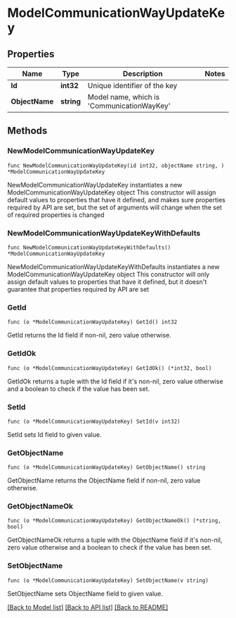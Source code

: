 # ModelCommunicationWayUpdateKey

## Properties

Name | Type | Description | Notes
------------ | ------------- | ------------- | -------------
**Id** | **int32** | Unique identifier of the key | 
**ObjectName** | **string** | Model name, which is &#39;CommunicationWayKey&#39; | 

## Methods

### NewModelCommunicationWayUpdateKey

`func NewModelCommunicationWayUpdateKey(id int32, objectName string, ) *ModelCommunicationWayUpdateKey`

NewModelCommunicationWayUpdateKey instantiates a new ModelCommunicationWayUpdateKey object
This constructor will assign default values to properties that have it defined,
and makes sure properties required by API are set, but the set of arguments
will change when the set of required properties is changed

### NewModelCommunicationWayUpdateKeyWithDefaults

`func NewModelCommunicationWayUpdateKeyWithDefaults() *ModelCommunicationWayUpdateKey`

NewModelCommunicationWayUpdateKeyWithDefaults instantiates a new ModelCommunicationWayUpdateKey object
This constructor will only assign default values to properties that have it defined,
but it doesn't guarantee that properties required by API are set

### GetId

`func (o *ModelCommunicationWayUpdateKey) GetId() int32`

GetId returns the Id field if non-nil, zero value otherwise.

### GetIdOk

`func (o *ModelCommunicationWayUpdateKey) GetIdOk() (*int32, bool)`

GetIdOk returns a tuple with the Id field if it's non-nil, zero value otherwise
and a boolean to check if the value has been set.

### SetId

`func (o *ModelCommunicationWayUpdateKey) SetId(v int32)`

SetId sets Id field to given value.


### GetObjectName

`func (o *ModelCommunicationWayUpdateKey) GetObjectName() string`

GetObjectName returns the ObjectName field if non-nil, zero value otherwise.

### GetObjectNameOk

`func (o *ModelCommunicationWayUpdateKey) GetObjectNameOk() (*string, bool)`

GetObjectNameOk returns a tuple with the ObjectName field if it's non-nil, zero value otherwise
and a boolean to check if the value has been set.

### SetObjectName

`func (o *ModelCommunicationWayUpdateKey) SetObjectName(v string)`

SetObjectName sets ObjectName field to given value.



[[Back to Model list]](../README.md#documentation-for-models) [[Back to API list]](../README.md#documentation-for-api-endpoints) [[Back to README]](../README.md)



